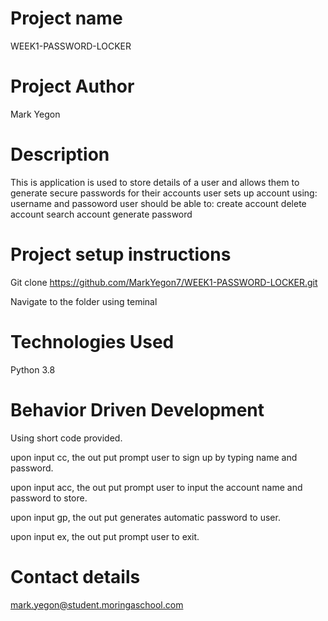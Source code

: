 # Project name

WEEK1-PASSWORD-LOCKER

# Project Author

Mark Yegon 

# Description

This is application is used to store details of a user and allows them to generate secure passwords for their accounts user sets up account using: username and passoword user should be able to: create account delete account search account generate password

# Project setup instructions

Git clone https://github.com/MarkYegon7/WEEK1-PASSWORD-LOCKER.git

Navigate to the folder using teminal

# Technologies Used

Python 3.8

# Behavior Driven Development

Using short code provided.

upon input cc, the out put prompt user to sign up by typing name and password.

upon input acc, the out put prompt user to input the account name and password to store.

upon input gp, the out put generates automatic password to user.

upon input ex, the out put prompt user to exit.

# Contact details

mark.yegon@student.moringaschool.com


